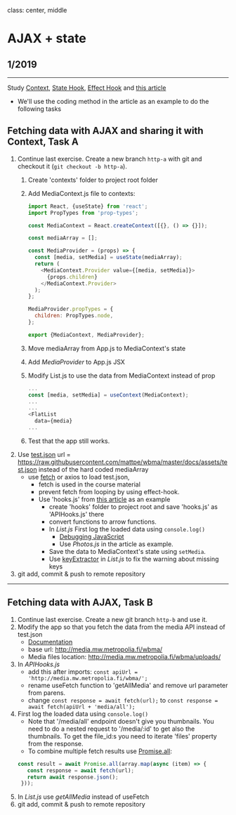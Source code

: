 class: center, middle

# AJAX + state

## 1/2019

---

Study [Context](https://reactjs.org/docs/context.html), [State Hook](https://reactjs.org/docs/hooks-state.html), [Effect Hook](https://reactjs.org/docs/hooks-effect.html) and [this article](https://upmostly.com/tutorials/how-to-use-the-usecontext-hook-in-react)
* We'll use the coding method in the article as an example to do the following tasks 

## Fetching data with AJAX and sharing it with Context, Task A

1. Continue last exercise. Create a new branch `http-a` with git and checkout it (`git checkout -b http-a`).
    1. Create 'contexts' folder to project root folder
    2. Add MediaContext.js file to contexts:

        ```js
        import React, {useState} from 'react';
        import PropTypes from 'prop-types';

        const MediaContext = React.createContext([{}, () => {}]);

        const mediaArray = [];

        const MediaProvider = (props) => {
          const [media, setMedia] = useState(mediaArray);
          return (
            <MediaContext.Provider value={[media, setMedia]}>
              {props.children}
            </MediaContext.Provider>
          );
        };

        MediaProvider.propTypes = {
          children: PropTypes.node,
        };

        export {MediaContext, MediaProvider};
        ```

    3. Move mediaArray from App.js to MediaContext's state
    4. Add _MediaProvider_ to App.js JSX
    5. Modify List.js to use the data from MediaContext instead of prop

        ```js
        ...
        const [media, setMedia] = useContext(MediaContext);
        ...
        ...
        <FlatList
          data={media}
        ...
        ```

    6. Test that the app still works.
1. Use [test.json](./assets/test.json) url = https://raw.githubusercontent.com/mattpe/wbma/master/docs/assets/test.json instead of the hard coded mediaArray
   * use [fetch](https://javascript.info/async-await#await) or axios to load test.json,
     * fetch is used in the course material
     * prevent fetch from looping by using effect-hook.
     * Use 'hooks.js' from [this article](https://medium.com/@cwlsn/how-to-fetch-data-with-react-hooks-in-a-minute-e0f9a15a44d6) as an example
        * create 'hooks' folder to project root and save 'hooks.js' as 'APIHooks.js' there
        * convert functions to arrow functions.
        * In _List.js_ First log the loaded data using `console.log()`
           * [Debugging JavaScript](https://docs.expo.io/versions/v34.0.0/workflow/debugging/#debugging-javascript)
           * Use _Photos.js_ in the article as example.
        * Save the data to MediaContext's state using `setMedia`. 
        * Use [keyExtractor](https://www.techiediaries.com/react-native-tutorial/flatlist-with-renderitem-and-keyextractor/) in _List.js_ to fix the warning about missing keys
1. git add, commit & push to remote repository

---

## Fetching data with AJAX, Task B

1. Continue last exercise. Create a new git branch `http-b` and use it.
1. Modify the app so that you fetch the data from the media API instead of test.json
    - [Documentation](http://media.mw.metropolia.fi/wbma/docs/)
    - base url: http://media.mw.metropolia.fi/wbma/
    - Media files location: http://media.mw.metropolia.fi/wbma/uploads/
1. In _APIHooks.js_ 
   * add this after imports: `const apiUrl = 'http://media.mw.metropolia.fi/wbma/';`
   * rename useFetch function to 'getAllMedia' and remove url parameter from parens.
   * change `const response = await fetch(url);` to `const response = await fetch(apiUrl + 'media/all');`
1. First log the loaded data using ```console.log()```
   * Note that '/media/all' endpoint doesn't give you thumbnails. You need to do a nested request to '/media/:id' to get also the thumbnails. To get the file_id:s you need to iterate 'files' property from the response.
   * To combine multiple fetch results use [Promise.all](https://www.freecodecamp.org/news/promise-all-in-javascript-with-example-6c8c5aea3e32/):
   ```javascript
   const result = await Promise.all(array.map(async (item) => {
      const response = await fetch(url);
      return await response.json();
    }));
   ```
1. In _List.js_ use _getAllMedia_ instead of useFetch
1. git add, commit & push to remote repository
